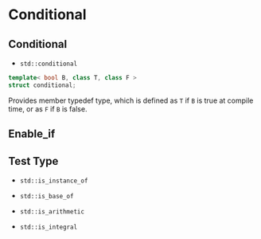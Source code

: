 # Conditional

## Conditional

* `std::conditional`

```cpp
template< bool B, class T, class F >
struct conditional;
```

Provides member typedef type, which is defined as `T` if `B` is true at compile time, or as `F` if `B` is false.



## Enable_if

## Test Type

* `std::is_instance_of`

* `std::is_base_of`

* `std::is_arithmetic`

* `std::is_integral`
